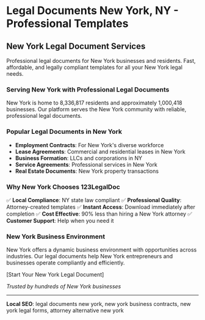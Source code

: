 # Legal Documents New York, NY - Professional Templates

## New York Legal Document Services

Professional legal documents for New York businesses and residents. Fast, affordable, and legally compliant templates for all your New York legal needs.

### Serving New York with Professional Legal Documents

New York is home to 8,336,817 residents and approximately 1,000,418 businesses. Our platform serves the New York community with reliable, professional legal documents.

### Popular Legal Documents in New York

- **Employment Contracts**: For New York's diverse workforce
- **Lease Agreements**: Commercial and residential leases in New York
- **Business Formation**: LLCs and corporations in NY
- **Service Agreements**: Professional services in New York
- **Real Estate Documents**: New York property transactions

### Why New York Chooses 123LegalDoc

✅ **Local Compliance**: NY state law compliant
✅ **Professional Quality**: Attorney-created templates
✅ **Instant Access**: Download immediately after completion
✅ **Cost Effective**: 90% less than hiring a New York attorney
✅ **Customer Support**: Help when you need it

### New York Business Environment

New York offers a dynamic business environment with opportunities across industries. Our legal documents help New York entrepreneurs and businesses operate compliantly and efficiently.

[Start Your New York Legal Document]

*Trusted by hundreds of New York businesses*

---

**Local SEO**: legal documents new york, new york business contracts, new york legal forms, attorney alternative new york
